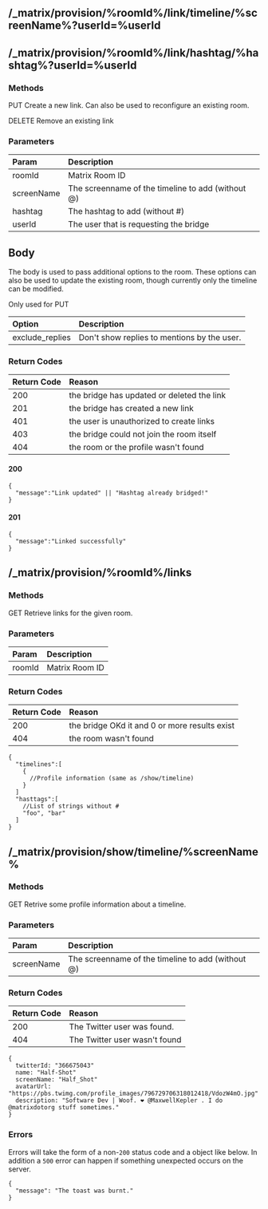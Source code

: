 ## /_matrix/provision/%roomId%/link/timeline/%screenName%?userId=%userId
## /_matrix/provision/%roomId%/link/hashtag/%hashtag%?userId=%userId
### Methods

PUT Create a new link. Can also be used to reconfigure an existing room.

DELETE Remove an existing link

### Parameters

| Param          | Description     |
| :------------- | :-------------  |
| roomId | Matrix Room ID |
| screenName | The screenname of the timeline to add (without @) |
| hashtag | The hashtag to add (without #) |
| userId | The user that is requesting the bridge |

## Body
The body is used to pass additional options to the room.
These options can also be used to update the existing room, though currently
only the timeline can be modified.

Only used for PUT

| Option          | Description    |
| :-------------  | :------------- |
| exclude_replies | Don't show replies to mentions by the user. |

### Return Codes

| Return Code    | Reason         |
| :------------- | :------------- |
| 200 | the bridge has updated or deleted the link |
| 201 | the bridge has created a new link |
| 401 | the user is unauthorized to create links |
| 403 | the bridge could not join the room itself |
| 404 | the room or the profile wasn't found |

#### 200

```
{
  "message":"Link updated" || "Hashtag already bridged!"
}
```

#### 201

```
{
  "message":"Linked successfully"
}
```

## /_matrix/provision/%roomId%/links
### Methods

GET Retrieve links for the given room.

### Parameters

| Param          | Description    |
| :------------- | :------------- |
| roomId | Matrix Room ID |

### Return Codes

| Return Code    | Reason     |
| :------------- | :------------- |
| 200 | the bridge OKd it and 0 or more results exist |
| 404 | the room  wasn't found |


```
{
  "timelines":[
    {
      //Profile information (same as /show/timeline)
    }
  ]
  "hasttags":[
    //List of strings without #
    "foo", "bar"
  ]
}
```

## /_matrix/provision/show/timeline/%screenName%
### Methods

GET Retrive some profile information about a timeline.

### Parameters

| Param          | Description     |
| :------------- | :------------- |
| screenName | The screenname of the timeline to add (without @) |

### Return Codes

| Return Code    | Reason     |
| :------------- | :------------- |
| 200 | The Twitter user was found. |
| 404 | The Twitter user wasn't found |


```
{
  twitterId: "366675043"
  name: "Half-Shot"
  screenName: "Half_Shot"
  avatarUrl: "https://pbs.twimg.com/profile_images/796729706318012418/VdozW4mO.jpg"
  description: "Software Dev | Woof. ❤ @MaxwellKepler . I do @matrixdotorg stuff sometimes."
}
```

### Errors

Errors will take the form of a non-``200`` status code and a object like below.
In addition a ``500`` error can happen if something unexpected occurs on the
server.

```
{
  "message": "The toast was burnt."
}
```
